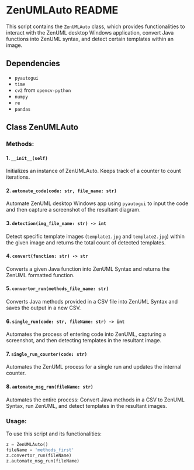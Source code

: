 # ZenUMLAuto README

This script contains the `ZenUMLAuto` class, which provides functionalities to interact with the ZenUML desktop Windows application, convert Java functions into ZenUML syntax, and detect certain templates within an image.

## Dependencies
- `pyautogui`
- `time`
- `cv2` from `opencv-python`
- `numpy`
- `re`
- `pandas`

## Class ZenUMLAuto

### Methods:
#### 1. `__init__(self)`
Initializes an instance of ZenUMLAuto. Keeps track of a counter to count iterations.

#### 2. `automate_code(code: str, file_name: str)`
Automate ZenUML desktop Windows app using `pyautogui` to input the code and then capture a screenshot of the resultant diagram.

#### 3. `detection(img_file_name: str) -> int`
Detect specific template images (`template1.jpg` and `template2.jpg`) within the given image and returns the total count of detected templates.

#### 4. `convert(function: str) -> str`
Converts a given Java function into ZenUML Syntax and returns the ZenUML formatted function.

#### 5. `convertor_run(methods_file_name: str)`
Converts Java methods provided in a CSV file into ZenUML Syntax and saves the output in a new CSV.

#### 6. `single_run(code: str, fileName: str) -> int`
Automates the process of entering code into ZenUML, capturing a screenshot, and then detecting templates in the resultant image.

#### 7. `single_run_counter(code: str)`
Automates the ZenUML process for a single run and updates the internal counter.

#### 8. `automate_msg_run(fileName: str)`
Automates the entire process: Convert Java methods in a CSV to ZenUML Syntax, run ZenUML, and detect templates in the resultant images.

### Usage:
To use this script and its functionalities:

```python
z = ZenUMLAuto()
fileName = 'methods_first'
z.convertor_run(fileName)
z.automate_msg_run(fileName)
